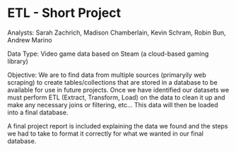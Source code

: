 # ETL - Short Project

Analysts: Sarah Zachrich, Madison Chamberlain, Kevin Schram, Robin Bun, Andrew Marino

Data Type: Video game data based on Steam (a cloud-based gaming library)

Objective: We are to find data from multiple sources (primaryily web scraping) to create tables/collections that are stored in a database to be available for use in future projects. Once we have identified our datasets we must perform ETL (Extract, Transform, Load) on the data to clean it up and make any necessary joins or filtering, etc... This data will then be loaded into a final database. 

A final project report is included explaining the data we found and the steps we had to take to format it correctly for what we wanted in our final database.
